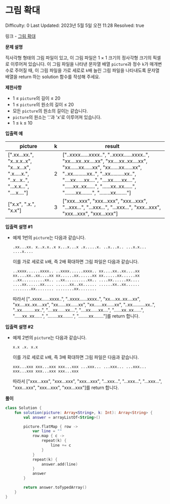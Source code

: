# 그림 확대

Difficulty: 0
Last Updated: 2023년 5월 5일 오전 11:28
Resolved: true

링크 - [그림 확대](https://school.programmers.co.kr/learn/courses/30/lessons/181836)

**문제 설명**

직사각형 형태의 그림 파일이 있고, 이 그림 파일은 1 × 1 크기의 정사각형 크기의 픽셀로 이루어져 있습니다. 이 그림 파일을 나타낸 문자열 배열 `picture`과 정수 `k`가 매개변수로 주어질 때, 이 그림 파일을 가로 세로로 `k`배 늘린 그림 파일을 나타내도록 문자열 배열을 return 하는 solution 함수를 작성해 주세요.

**제한사항**

- 1 ≤ `picture`의 길이 ≤ 20
- 1 ≤ `picture`의 원소의 길이 ≤ 20
- 모든 `picture`의 원소의 길이는 같습니다.
- `picture`의 원소는 '.'과 'x'로 이루어져 있습니다.
- 1 ≤ `k` ≤ 10

**입출력 예**

| picture | k | result |
| --- | --- | --- |
| [".xx...xx.", "x..x.x..x", "x...x...x", ".x.....x.", "..x...x..", "...x.x...", "....x...."] | 2 | ["..xxxx......xxxx..", "..xxxx......xxxx..", "xx....xx..xx....xx", "xx....xx..xx....xx", "xx......xx......xx", "xx......xx......xx", "..xx..........xx..", "..xx..........xx..", "....xx......xx....", "....xx......xx....", "......xx..xx......", "......xx..xx......", "........xx........", "........xx........"] |
| ["x.x", ".x.", "x.x"] | 3 | ["xxx...xxx", "xxx...xxx", "xxx...xxx", "...xxx...", "...xxx...", "...xxx...", "xxx...xxx", "xxx...xxx", "xxx...xxx"] |

**입출력 설명 #1**

- 예제 1번의 `picture`는 다음과 같습니다.
    
    `.xx...xx.
    x..x.x..x
    x...x...x
    .x.....x.
    ..x...x..
    ...x.x...
    ....x....`
    
    이를 가로 세로로 `k`배, 즉 2배 확대하면 그림 파일은 다음과 같습니다.
    
    `..xxxx......xxxx..
    ..xxxx......xxxx..
    xx....xx..xx....xx
    xx....xx..xx....xx
    xx......xx......xx
    xx......xx......xx
    ..xx..........xx..
    ..xx..........xx..
    ....xx......xx....
    ....xx......xx....
    ......xx..xx......
    ......xx..xx......
    ........xx........
    ........xx........`
    
    따라서 ["..xxxx......xxxx..", "..xxxx......xxxx..", "xx....xx..xx....xx", "xx....xx..xx....xx", "xx......xx......xx", "xx......xx......xx", "..xx..........xx..", "..xx..........xx..", "....xx......xx....", "....xx......xx....", "......xx..xx......", "......xx..xx......", "........xx........", "........xx........"]를 return 합니다.
    

**입출력 설명 #2**

- 예제 2번의 `picture`는 다음과 같습니다.
    
    `x.x
    .x.
    x.x`
    
    이를 가로 세로로 `k`배, 즉 3배 확대하면 그림 파일은 다음과 같습니다.
    
    `xxx...xxx
    xxx...xxx
    xxx...xxx
    ...xxx...
    ...xxx...
    ...xxx...
    xxx...xxx
    xxx...xxx
    xxx...xxx`
    
    따라서 ["xxx...xxx", "xxx...xxx", "xxx...xxx", "...xxx...", "...xxx...", "...xxx...", "xxx...xxx", "xxx...xxx", "xxx...xxx"]를 return 합니다.
    

**풀이**

```kotlin
class Solution {
    fun solution(picture: Array<String>, k: Int): Array<String> {
        val answer = arrayListOf<String>()

        picture.flatMap { row ->
            var line = ""
            row.map { c ->
                repeat(k) {
                    line += c
                }
            }
            repeat(k) {
                answer.add(line)
            }
            answer
        }

        return answer.toTypedArray()
    }
}
```
